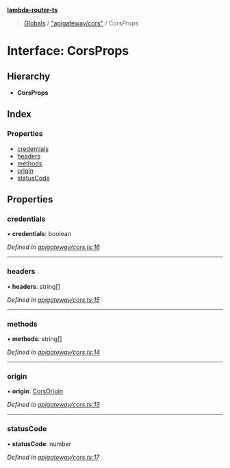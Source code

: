 **[lambda-router-ts](../README.md)**

> [Globals](../globals.md) / ["apigateway/cors"](../modules/_apigateway_cors_.md) / CorsProps

# Interface: CorsProps

## Hierarchy

* **CorsProps**

## Index

### Properties

* [credentials](_apigateway_cors_.corsprops.md#credentials)
* [headers](_apigateway_cors_.corsprops.md#headers)
* [methods](_apigateway_cors_.corsprops.md#methods)
* [origin](_apigateway_cors_.corsprops.md#origin)
* [statusCode](_apigateway_cors_.corsprops.md#statuscode)

## Properties

### credentials

•  **credentials**: boolean

*Defined in [apigateway/cors.ts:16](https://github.com/supergillis/lambda-router-ts/blob/ccb3947/lib/apigateway/cors.ts#L16)*

___

### headers

•  **headers**: string[]

*Defined in [apigateway/cors.ts:15](https://github.com/supergillis/lambda-router-ts/blob/ccb3947/lib/apigateway/cors.ts#L15)*

___

### methods

•  **methods**: string[]

*Defined in [apigateway/cors.ts:14](https://github.com/supergillis/lambda-router-ts/blob/ccb3947/lib/apigateway/cors.ts#L14)*

___

### origin

•  **origin**: [CorsOrigin](../modules/_apigateway_cors_.md#corsorigin)

*Defined in [apigateway/cors.ts:13](https://github.com/supergillis/lambda-router-ts/blob/ccb3947/lib/apigateway/cors.ts#L13)*

___

### statusCode

•  **statusCode**: number

*Defined in [apigateway/cors.ts:17](https://github.com/supergillis/lambda-router-ts/blob/ccb3947/lib/apigateway/cors.ts#L17)*
